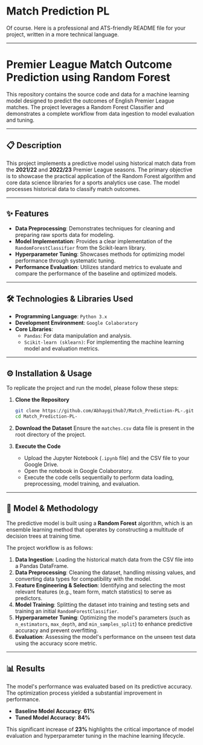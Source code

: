 # Match Prediction PL

Of course. Here is a professional and ATS-friendly README file for your project, written in a more technical language.

-----

# Premier League Match Outcome Prediction using Random Forest

This repository contains the source code and data for a machine learning model designed to predict the outcomes of English Premier League matches. The project leverages a Random Forest Classifier and demonstrates a complete workflow from data ingestion to model evaluation and tuning.

-----

## 📋 Description

This project implements a predictive model using historical match data from the **2021/22** and **2022/23** Premier League seasons. The primary objective is to showcase the practical application of the Random Forest algorithm and core data science libraries for a sports analytics use case. The model processes historical data to classify match outcomes.

-----

## ✨ Features

  * **Data Preprocessing**: Demonstrates techniques for cleaning and preparing raw sports data for modeling.
  * **Model Implementation**: Provides a clear implementation of the `RandomForestClassifier` from the Scikit-learn library.
  * **Hyperparameter Tuning**: Showcases methods for optimizing model performance through systematic tuning.
  * **Performance Evaluation**: Utilizes standard metrics to evaluate and compare the performance of the baseline and optimized models.

-----

## 🛠️ Technologies & Libraries Used

  * **Programming Language**: `Python 3.x`
  * **Development Environment**: `Google Colaboratory`
  * **Core Libraries**:
      * `Pandas`: For data manipulation and analysis.
      * `Scikit-learn (sklearn)`: For implementing the machine learning model and evaluation metrics.

-----

## ⚙️ Installation & Usage

To replicate the project and run the model, please follow these steps:

1.  **Clone the Repository**

    ```bash
    git clone https://github.com/Abhaygithub7/Match_Prediction-PL-.git
    cd Match_Prediction-PL-
    ```

2.  **Download the Dataset**
    Ensure the `matches.csv` data file is present in the root directory of the project.

3.  **Execute the Code**

      * Upload the Jupyter Notebook (`.ipynb` file) and the CSV file to your Google Drive.
      * Open the notebook in Google Colaboratory.
      * Execute the code cells sequentially to perform data loading, preprocessing, model training, and evaluation.

-----

## 🤖 Model & Methodology

The predictive model is built using a **Random Forest** algorithm, which is an ensemble learning method that operates by constructing a multitude of decision trees at training time.

The project workflow is as follows:

1.  **Data Ingestion**: Loading the historical match data from the CSV file into a Pandas DataFrame.
2.  **Data Preprocessing**: Cleaning the dataset, handling missing values, and converting data types for compatibility with the model.
3.  **Feature Engineering & Selection**: Identifying and selecting the most relevant features (e.g., team form, match statistics) to serve as predictors.
4.  **Model Training**: Splitting the dataset into training and testing sets and training an initial `RandomForestClassifier`.
5.  **Hyperparameter Tuning**: Optimizing the model's parameters (such as `n_estimators`, `max_depth`, and `min_samples_split`) to enhance predictive accuracy and prevent overfitting.
6.  **Evaluation**: Assessing the model's performance on the unseen test data using the accuracy score metric.

-----

## 📊 Results

The model's performance was evaluated based on its predictive accuracy. The optimization process yielded a substantial improvement in performance.

  * **Baseline Model Accuracy**: **61%**
  * **Tuned Model Accuracy**: **84%**

This significant increase of **23%** highlights the critical importance of model evaluation and hyperparameter tuning in the machine learning lifecycle.
